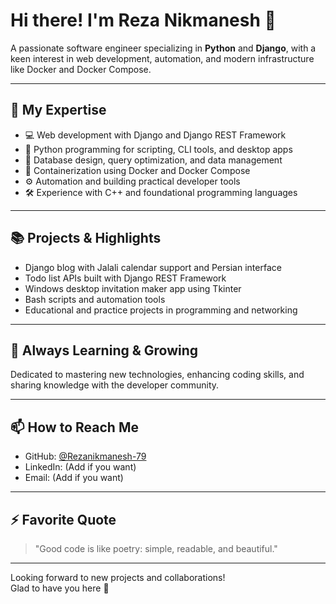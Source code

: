 # Hi there! I'm Reza Nikmanesh 👋

A passionate software engineer specializing in **Python** and **Django**, with a keen interest in web development, automation, and modern infrastructure like Docker and Docker Compose.

---

## 🚀 My Expertise

- 💻 Web development with Django and Django REST Framework  
- 🐍 Python programming for scripting, CLI tools, and desktop apps  
- 🧱 Database design, query optimization, and data management  
- 🐳 Containerization using Docker and Docker Compose  
- ⚙️ Automation and building practical developer tools  
- 🛠️ Experience with C++ and foundational programming languages  

---

## 📚 Projects & Highlights

- Django blog with Jalali calendar support and Persian interface  
- Todo list APIs built with Django REST Framework  
- Windows desktop invitation maker app using Tkinter  
- Bash scripts and automation tools  
- Educational and practice projects in programming and networking  

---

## 🌱 Always Learning & Growing

Dedicated to mastering new technologies, enhancing coding skills, and sharing knowledge with the developer community.

---

## 📫 How to Reach Me

- GitHub: [@Rezanikmanesh-79](https://github.com/Rezanikmanesh-79)  
- LinkedIn: (Add if you want)  
- Email: (Add if you want)

---

## ⚡ Favorite Quote

> "Good code is like poetry: simple, readable, and beautiful."

---

Looking forward to new projects and collaborations!  
Glad to have you here 👏
